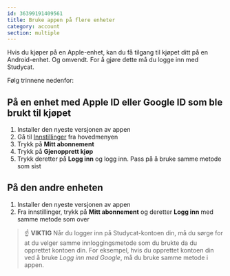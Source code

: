 ```yaml
---
id: 36399191409561
title: Bruke appen på flere enheter
category: account
section: multiple
---
```

Hvis du kjøper på en Apple-enhet, kan du få tilgang til kjøpet ditt på en Android-enhet. Og omvendt. For å gjøre dette må du logge inn med Studycat.

Følg trinnene nedenfor:

  
## På en enhet med Apple ID eller Google ID som ble brukt til kjøpet
1. Installer den nyeste versjonen av appen  
2. Gå til [Innstillinger](https://help.studycat.com/hc/en-us/articles/34518228622105) fra hovedmenyen 
3. Trykk på **Mitt abonnement**  
4. Trykk på **Gjenopprett kjøp**  
5. Trykk deretter på **Logg inn** og logg inn. Pass på å bruke samme metode som sist

  
## På den andre enheten
1. Installer den nyeste versjonen av appen  
2. Fra innstillinger, trykk på **Mitt abonnement** og deretter **Logg inn** med samme metode som over  
  
> ☝️ **VIKTIG**
Når du logger inn på Studycat-kontoen din, må du sørge for at du velger samme innloggingsmetode som du brukte da du opprettet kontoen din. For eksempel, hvis du opprettet kontoen din ved å bruke _Logg inn med Google_, må du bruke samme metode i appen.

